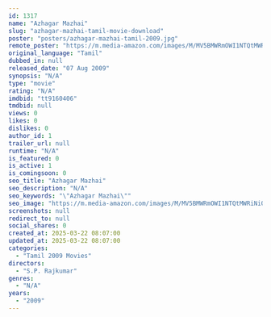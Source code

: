 ```yaml
---
id: 1317
name: "Azhagar Mazhai"
slug: "azhagar-mazhai-tamil-movie-download"
poster: "posters/azhagar-mazhai-tamil-2009.jpg"
remote_poster: "https://m.media-amazon.com/images/M/MV5BMWRmOWI1NTQtMWRiNi00ZDg1LTkyZDktOGI3MTkyY2RhOWVkXkEyXkFqcGdeQXVyMjA4OTI5NDQ@._V1_SX300.jpg"
original_language: "Tamil"
dubbed_in: null
released_date: "07 Aug 2009"
synopsis: "N/A"
type: "movie"
rating: "N/A"
imdbid: "tt9160406"
tmdbid: null
views: 0
likes: 0
dislikes: 0
author_id: 1
trailer_url: null
runtime: "N/A"
is_featured: 0
is_active: 1
is_comingsoon: 0
seo_title: "Azhagar Mazhai"
seo_description: "N/A"
seo_keywords: "\"Azhagar Mazhai\""
seo_image: "https://m.media-amazon.com/images/M/MV5BMWRmOWI1NTQtMWRiNi00ZDg1LTkyZDktOGI3MTkyY2RhOWVkXkEyXkFqcGdeQXVyMjA4OTI5NDQ@._V1_SX300.jpg"
screenshots: null
redirect_to: null
social_shares: 0
created_at: 2025-03-22 08:07:00
updated_at: 2025-03-22 08:07:00
categories:
  - "Tamil 2009 Movies"
directors:
  - "S.P. Rajkumar"
genres:
  - "N/A"
years:
  - "2009"
---
```

